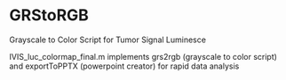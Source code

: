 # GRStoRGB
Grayscale to Color Script for Tumor Signal Luminesce 

IVIS_luc_colormap_final.m implements grs2rgb (grayscale to color script) and exportToPPTX (powerpoint creator) for rapid data analysis
